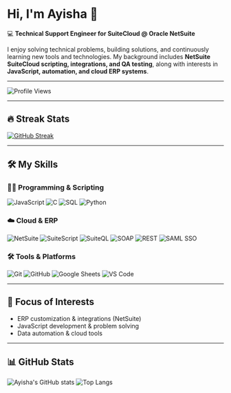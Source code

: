 # Hi, I'm Ayisha 👋  

💻 **Technical Support Engineer for SuiteCloud @ Oracle NetSuite**  

I enjoy solving technical problems, building solutions, and continuously learning new tools and technologies. My background includes **NetSuite SuiteCloud scripting, integrations, and QA testing**, along with interests in **JavaScript, automation, and cloud ERP systems**.  

---

![Profile Views](https://komarev.com/ghpvc/?username=ayishamiara&color=blueviolet&style=flat)

---

## 🔥 Streak Stats  
[![GitHub Streak](https://streak-stats.demolab.com?user=ayishamiara&theme=tokyonight&hide_border=true)](https://git.io/streak-stats)  

---

## 🛠 My Skills  

### 👩‍💻 Programming & Scripting  
![JavaScript](https://img.shields.io/badge/-JavaScript-F7DF1E?logo=javascript&logoColor=000)  ![C](https://img.shields.io/badge/-C-00599C?logo=c&logoColor=fff)  ![SQL](https://img.shields.io/badge/-SQL-4479A1?logo=postgresql&logoColor=fff)  ![Python](https://img.shields.io/badge/-Python-3776AB?logo=python&logoColor=fff)  

### ☁️ Cloud & ERP  
![NetSuite](https://img.shields.io/badge/-NetSuite-1B4F72?logo=oracle&logoColor=fff)  ![SuiteScript](https://img.shields.io/badge/-SuiteScript-FF5733?logo=javascript&logoColor=fff)  ![SuiteQL](https://img.shields.io/badge/-SuiteQL-006699?logo=oracle&logoColor=fff)  ![SOAP](https://img.shields.io/badge/-SOAP-CC6600?logo=xml&logoColor=fff)  ![REST](https://img.shields.io/badge/-REST-25D366?logo=fastapi&logoColor=fff)  ![SAML SSO](https://img.shields.io/badge/-SAML%20SSO-800080?logo=okta&logoColor=fff)  

### 🛠 Tools & Platforms  
![Git](https://img.shields.io/badge/-Git-F05032?logo=git&logoColor=fff)  ![GitHub](https://img.shields.io/badge/-GitHub-181717?logo=github&logoColor=fff)  ![Google Sheets](https://img.shields.io/badge/-Google%20Sheets-34A853?logo=googlesheets&logoColor=fff)  ![VS Code](https://img.shields.io/badge/-VS%20Code-007ACC?logo=visualstudiocode&logoColor=fff)  

---

## 🎯 Focus of Interests  

- ERP customization & integrations (NetSuite)  
- JavaScript development & problem solving  
- Data automation & cloud tools  

---

## 📊 GitHub Stats  

![Ayisha's GitHub stats](https://github-readme-stats.vercel.app/api?username=ayishamiara&show_icons=true&theme=tokyonight)  ![Top Langs](https://github-readme-stats.vercel.app/api/top-langs/?username=ayishamiara&layout=compact&theme=tokyonight)  
